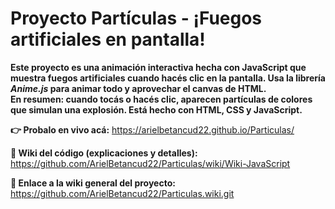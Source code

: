 <h1>Proyecto Partículas - ¡Fuegos artificiales en pantalla!</h1>  
<strong>
Este proyecto es una animación interactiva hecha con JavaScript que muestra fuegos artificiales cuando hacés clic en la pantalla.  
Usa la librería <em>Anime.js</em> para animar todo y aprovechar el canvas de HTML.  
<br>
En resumen: cuando tocás o hacés clic, aparecen partículas de colores que simulan una explosión. Está hecho con HTML, CSS y JavaScript.
</strong>

<p><strong>👉 Probalo en vivo acá:</strong> <a href="https://arielbetancud22.github.io/Particulas/" target="_blank">https://arielbetancud22.github.io/Particulas/</a></p>

<p><strong>📝 Wiki del código (explicaciones y detalles):</strong> <a href="https://github.com/ArielBetancud22/Particulas/wiki/Wiki-JavaScript" target="_blank">https://github.com/ArielBetancud22/Particulas/wiki/Wiki-JavaScript</a></p>

<p><strong>📁 Enlace a la wiki general del proyecto:</strong> <a href="https://github.com/ArielBetancud22/Particulas.wiki.git" target="_blank">https://github.com/ArielBetancud22/Particulas.wiki.git</a></p>
